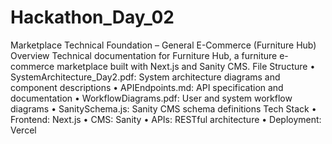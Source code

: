 # Hackathon_Day_02
Marketplace Technical Foundation – General E-Commerce (Furniture Hub)
Overview
Technical documentation for Furniture Hub, a furniture e-commerce marketplace built with Next.js and Sanity CMS.
File Structure
•	SystemArchitecture_Day2.pdf: System architecture diagrams and component descriptions
•	APIEndpoints.md: API specification and documentation
•	WorkflowDiagrams.pdf: User and system workflow diagrams
•	SanitySchema.js: Sanity CMS schema definitions
Tech Stack
•	Frontend: Next.js
•	CMS: Sanity
•	APIs: RESTful architecture
•	Deployment: Vercel
